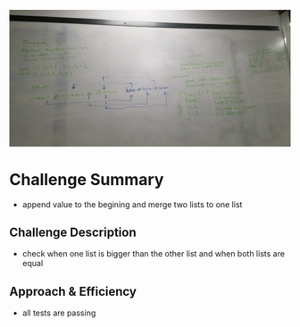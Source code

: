 ![mergelists](../assets/mergeLists.jpg)
# Challenge Summary
* append value to the begining and merge two lists to one list

## Challenge Description
* check when one list is bigger than the other list and when both lists are equal

## Approach & Efficiency
* all tests are passing